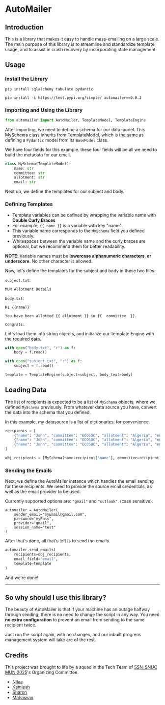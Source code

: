# AutoMailer

## Introduction

This is a library that makes it easy to handle mass-emailing on a large scale.
The main purpose of this library is to streamline and standardize template usage, and to assist in crash recovery by incorporating state management.

## Usage

### Install the Library

```shell
pip install sqlalchemy tabulate pydantic

pip install -i https://test.pypi.org/simple/ automailer==0.0.3
```

### Importing and Using the Library

```python
from automailer import AutoMailer, TemplateModel, TemplateEngine

```

After importing, we need to define a schema for our data model.
This MySchema class inherits from TemplateModel, which is the same as defining a `Pydantic` model from its `BaseModel` class. 

We have four fields for this example. these four fields will be all we need to build the metadata for our email.

```python
class MySchema(TemplateModel):
    name: str
    committee: str
    allotment: str
    email: str
```

Next up, we define the templates for our subject and body.

### Defining Templates

- Template variables can be defined by wrapping the variable name with **Double Curly Braces**
- For example, `{{ name }}` is a variable with key "name".
- This variable name corresponds to the `MySchema` field you defined previously.
- Whitespaces between the variable name and the curly braces are optional, but we recommend them for better readability.

**NOTE**: Variable names must be **lowercase alphanumeric characters, or underscore**. No other character is allowed.


Now, let's define the templates for the subject and body in these two files:

`subject.txt`:
```
MUN Allotment Details
```

`body.txt`:
```
Hi {{name}}

You have been allotted {{ allotment }} in {{  committee  }}.

Congrats.
```

Let's load them into string objects, and initialize our Template Engine with the required data.

```python
with open("body.txt", "r") as f:
    body = f.read()

with open("subject.txt", "r") as f:
    subject = f.read()

template = TemplateEngine(subject=subject, body_text=body)
```

## Loading Data
The list of recipients is expected to be a list of `MySchema` objects, where we defined `MySchema` previously.
From whatever data source you have, convert the data into the schema that you defined.

In this example, my datasource is a list of dictionaries, for convenience.


```python
recipients = [
    {"name": "John", "committee": "ECOSOC", "allotment": "Algeria", "email": "myEmail@gmail.com"},
    {"name": "John", "committee": "ECOSOC", "allotment": "Algeria", "email": "myEmail@outlook.com"},
    {"name": "John", "committee": "ECOSOC", "allotment": "Algeria", "email": "myEmail@snuchennai.edu.in"},
]

obj_recipients = [MySchema(name=recipient['name'], committee=recipient['country'], ... )) for recipient in recipients]
```

### Sending the Emails

Next, we define the AutoMailer instance which handles the email sending for these recipients.
We need to provide the source email credentials, as well as the email provider to be used. 

Currently supported options are: `"gmail"` and `"outlook"`. (case sensitive).

```
automailer = AutoMailer(
    sender_email="myEmail@gmail.com",
    password="myPass",
    provider="gmail",
    session_name="test"
)
```

After that's done, all that's left is to send the emails.

```python
automailer.send_emails(
    recipients=obj_recipients,
    email_field="email",
    template=template
)
```

And we're done!

<hr>

## So why should I use this library?

The beauty of AutoMailer is that if your machine has an outage halfway through sending, there is no need to change the script in any way.
You need **no extra configuration** to prevent an email from sending to the same recipient twice.

Just run the script again, with no changes, and our inbuilt progress management system will take are of the rest.

## Credits

This project was brought to life by a squad in the Tech Team of [SSN-SNUC MUN 2025](https://ssnsnucmun.in)'s Organizing Committee.

- [Nilaa](http://github.com/nil-aa)
- [Kamlesh](http://github.com/Kamlesh-DevOP)
- [Sharon](http://github.com/sharonprabhu11)
- [Mahasvan](http://github.com/Mahasvan)
